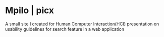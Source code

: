 # Mpilo | picx

A small site I created  for Human Computer Interaction(HCI) presentation on usability guidelines for search feature in a web application

